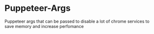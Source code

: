 # Puppeteer-Args
Puppeteer args that can be passed to disable a lot of chrome services to save memory and increase perfomance
